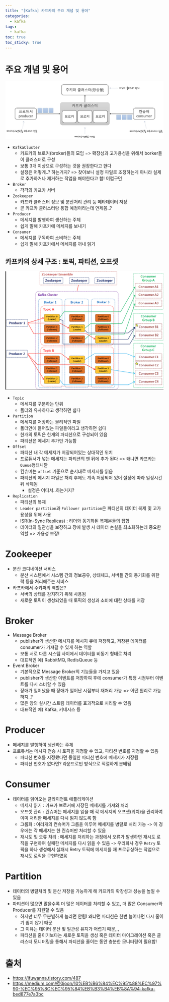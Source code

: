 ```yaml
---
title: "[Kafka] 카프카의 주요 개념 및 용어"
categories:
  - kafka
tags:
  - kafka
toc: true
toc_sticky: true
---
```



# 주요 개념 및 용어
![image](/assets/images/kafka/20240905_1.png)
- `KafkaCluster`
  - 카프카의 브로커(broker)들의 모임 => 확장성과 고가용성을 위해서 borker들이 클러스터로 구성
  - 보통 3개 이상으로 구성하는 것을 권장한다고 한다
  - 설정은 어떻게..? 하는거지? => 찾아보니 설정 파일로 조정하는게 아니라 실제로 추가하거나 제거하는 작업을 해야한다고 함! 어렵구먼
- `Broker`
  - 각각의 카프카 서버
- `Zookeeper`
  - 카프카 클러스터 정보 및 분산처리 관리 등 메타데이터 저장
  - 곧 카프카 클러스터랑 통합 예정이라는데 언제쯤..?
- `Producer`
  - 메세지를 발행하여 생산하는 주체
  - 쉽게 말해 카프카에 메세지를 보내기
- `Consumer`
  - 메세지를 구독하여 소비하는 주체
  - 쉽게 말해 카프카에서 메세지를 꺼내 읽기

## 카프카의 상세 구조 : 토픽, 파티션, 오프셋
![image](/assets/images/kafka/20240905_2.png)
- `Topic`
  - 메세지를 구분하는 단위
  - 폴더와 유사하다고 생각하면 쉽다
- `Partition`
  - 메세지를 저장하는 물리적인 파일
  - 폴더안에 들어있는 파일들이라고 생각하면 쉽다
  - 한개의 토픽은 한개의 파티션으로 구성되어 있음
  - 파티션은 메세지 추가만 가능함
- `Offset`
  - 파티션 내 각 메세지가 저장되어있는 상대적인 위치
  - 프로듀서가 넣는 메세지는 파티션의 맨 뒤에 추가 된다 => 왜냐면 카프카는 `Queue`형태니깐
  - 컨슈머는 `offset` 기준으로 순서대로 메세지를 읽음
  - 파티션의 메시지 파일은 처리 후에도 계속 저장되어 있어 설정에 따라 일정시간 뒤 삭제됨
    - 설정은 어디서..하는거지?
- `Replication`
  - 파티션의 복제
  - `Leader partition`과 `Follower partition`은 파티션의 데이터 복제 및 고가용성을 위해 사용
  - ISR(In-Sync Replicas) : 리더와 동기화된 복제본들의 집합
  - 데이터의 일관성을 보장하고 장애 발생 시 데이터 손실을 최소화하는데 중요한 역할 => 가용성 보장!

# Zookeeper
- 분산 코디네이션 서비스
  - 분산 시스템에서 시스템 간의 정보공유, 상태체크, 서버들 간의 동기화를 위한 락 등을 처리해주는 서비스
- 카프카에서 주키퍼의 역할은?
  - 서버의 상태를 감지하기 위해 사용됨
  - 새로운 토픽이 생성되었을 때 토픽의 생성과 소비에 대한 상태를 저장

# Broker
- Message Broker
  - publisher가 생산한 메시지를 메시지 큐에 저장하고, 저장된 데이터를 consumer가 가져갈 수 있게 하는 역할
  - 보통 서로 다른 시스템 사이에서 데이터를 비동기 형태로 처리
  - 대표적인 예) RabbitMQ, RedisQueue 등 
- Event Broker
  - 기본적으로 Message Broker의 기능들을 가지고 있음
  - publisher가 생산한 이벤트를 저장하여 후에 consumer가 특정 시점부터 이벤트를 다시 소비할 수 있음
  - 장애가 일어났을 때 장애가 일어난 시점부터 재처리 가능 => 어떤 원리로 가능하지..?
  - 많은 양의 실시간 스트림 데이터를 효과적으로 처리할 수 있음
  - 대표적인 예) Kafka, 키네시스 등

# Producer
- 메세지를 발행하여 생산하는 주체
- 프로듀서는 메시지 전송 시 토픽을 지정할 수 있고, 파티션 번호를 지정할 수 있음
  - 파티션 번호를 지정했다면 동일한 파티션 번호에 메세지가 저장됨
  - 파티션 번호가 없다면? 라운드로빈 방식으로 적절하게 분배됨

# Consumer
- 데이터를 읽어오는 클라이언트 애플리케이션
  - 메세지 읽기 : 카프카 브로커에 저장된 메세지를 가져와 처리
  - 오프셋 관리 : 컨슈머는 메세지를 읽을 때 각 메세지의 오프셋(위치)을 관리하여 이미 처리한 메세지를 다시 읽지 않도록 함
  - 그룹화 : 여러개의 컨슈머가 그룹을 이루어 메세지를 병렬로 처리 가능 -> 이 경우에는 각 메세지는 한 컨슈머만 처리할 수 있음
  - 재시도 및 오류 처리 : 메세지를 처리하는 과정에서 오류가 발생하면 재시도 로직을 구현하여 실패한 메세지를 다시 읽을 수 있음 -> 우리회사 경우 `Retry` 토픽을 하나 생성해서 실패시 Retry 토픽에 메세지를 재 프로듀싱하는 작업으로 재시도 로직을 구현하였음

# Partition
- 데이터의 병렬처리 및 분산 저장을 가능하게 해 카프카의 확장성과 성능을 높일 수 있음
- 파티션이 많으면 많을수록 더 많은 데이터를 처리할 수 있고, 더 많은 Consumer와 Producer를 지원할 수 있음
  - 하지만 너무 무분별하게 늘리면 안됨! 왜냐면 파티션은 한번 늘어나면 다시 줄이기 쉽지 않기 때문
  - 그 이유는 데이터 분산 및 일관성 유지가 어렵기 때문,,,
  - 파티션을 줄이기보다는 새로운 토픽을 생성 혹은 데이터 마이그레이션 혹은 클러스터 모니터링을 통해서 파티션을 줄이는 동안 충분한 모니터링이 필요함!

# 출처
- https://ifuwanna.tistory.com/487
- https://medium.com/@0joon/10%EB%B6%84%EC%95%88%EC%97%90-%EC%95%8C%EC%95%84%EB%B3%B4%EB%8A%94-kafka-bed877e7a3bc
